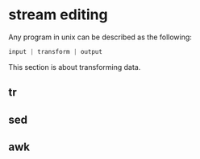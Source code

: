 # stream editing
Any program in unix can be described as the following:
```js
input | transform | output
```
This section is about transforming data.

## tr

## sed

## awk
